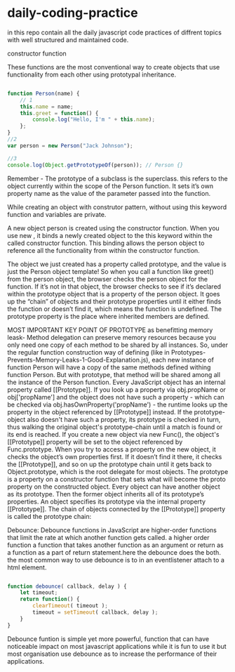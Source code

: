 # daily-coding-practice
in this repo contain all the daily javascript code practices of diffrent topics with  well structured and maintained code.

constructor function

These functions are the most conventional way to create objects that use functionality from each other using prototypal inheritance.

```javascript

function Person(name) {
	// 1
	this.name = name;
	this.greet = function() {
		console.log("Hello, I'm " + this.name);
	};
}
//2
var person = new Person("Jack Johnson");

//3
console.log(Object.getPrototypeOf(person)); // Person {}

```
Remember - The prototype of a subclass is the superclass.
this refers to the object currently within the scope of the Person function. It sets it’s own property name as the value of the parameter passed into the function.

While creating an object with construtor pattern, without using this keyword function and variables are private.

A new object person is created using the constructor function. When you use new , it binds a newly created object to the this keyword within the called constructor function. This binding allows the person object to reference all the functionality from within the constructor function.

The object we just created has a property called prototype, and the value is just the Person object template! So when you call a function like greet() from the person object, the browser checks the person object for the function. If it’s not in that object, the browser checks to see if it’s declared within the prototype object that is a property of the person object. It goes up the “chain” of objects and their prototype properties until it either finds the function or doesn’t find it, which means the function is undefined. The prototype property is the place where inherited members are defined.

MOST IMPORTANT KEY POINT OF PROTOTYPE as benefitting memory leask- Method delegation can preserve memory resources because you only need one copy of each method to be shared by all instances. So, under the regular function construction way of defining (like in Prototypes-Prevents-Memory-Leaks-1-Good-Explanation.js), each new instance of function Person will have a copy of the same methods defined withing function Person. But with prototype, that method will be shared among all the instance of the Person function.
Every JavaScript object has an internal property called [[Prototype]]. If you look up a property via obj.propName or obj['propName'] and the object does not have such a property - which can be checked via obj.hasOwnProperty('propName') - the runtime looks up the property in the object referenced by [[Prototype]] instead. If the prototype-object also doesn't have such a property, its prototype is checked in turn, thus walking the original object's prototype-chain until a match is found or its end is reached. If you create a new object via new Func(), the object's [[Prototype]] property will be set to the object referenced by Func.prototype.
When you try to access a property on the new object, it checks the object’s own properties first. If it doesn’t find it there, it checks the [[Prototype]], and so on up the prototype chain until it gets back to Object.prototype, which is the root delegate for most objects.
The prototype is a property on a constructor function that sets what will become the proto property on the constructed object.
Every object can have another object as its prototype. Then the former object inherits all of its prototype’s properties. An object specifies its prototype via the internal property [[Prototype]]. The chain of objects connected by the [[Prototype]] property is called the prototype chain:

Debounce:
Debounce functions in JavaScript are higher-order functions that limit the rate at which another function gets called.
a higher order function a function that takes another function as an argument or return as a function as a part of return statement.here the debounce does the both.
the most common way to use debounce is to in an eventlistener attach to a html element.
```javascript

function debounce( callback, delay ) {
    let timeout;
    return function() {
        clearTimeout( timeout );
        timeout = setTimeout( callback, delay );
    }
}

```
Debounce funtion is simple yet more powerful, function that can have noticeable impact on most javascript applications while it is fun to use it but most organisation use debounce as to increase the performance of their applications.